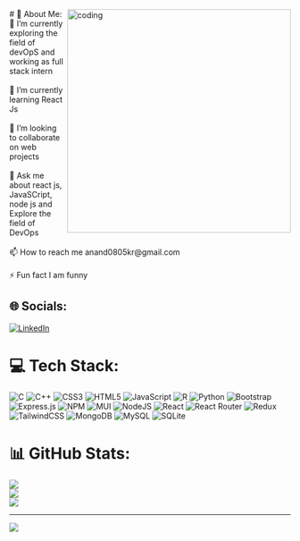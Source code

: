 <img align="right" alt="coding" width="400" src="https://cdn.dribbble.com/users/1019864/screenshots/3079099/codeloop.gif">
# 💫 About Me:
🔭 I’m currently exploring the field of devOpS and working as full stack intern <br><br>🌱 I’m currently learning React Js<br><br>👯 I’m looking to collaborate on web projects<br><br>💬 Ask me about react js, JavaSCript, node js and Explore the field of DevOps<br><br>📫 How to reach me anand0805kr@gmail.com<br><br>⚡ Fun fact I am funny


## 🌐 Socials:
[![LinkedIn](https://img.shields.io/badge/Instagram-%23E4405F.svg?logo=LinkenIn&logoColor=white)]([https://www.linkedin.com/in/anand-k-97145820a/]) 

# 💻 Tech Stack:
![C](https://img.shields.io/badge/c-%2300599C.svg?style=for-the-badge&logo=c&logoColor=white) ![C++](https://img.shields.io/badge/c++-%2300599C.svg?style=for-the-badge&logo=c%2B%2B&logoColor=white) ![CSS3](https://img.shields.io/badge/css3-%231572B6.svg?style=for-the-badge&logo=css3&logoColor=white) ![HTML5](https://img.shields.io/badge/html5-%23E34F26.svg?style=for-the-badge&logo=html5&logoColor=white) ![JavaScript](https://img.shields.io/badge/javascript-%23323330.svg?style=for-the-badge&logo=javascript&logoColor=%23F7DF1E) ![R](https://img.shields.io/badge/r-%23276DC3.svg?style=for-the-badge&logo=r&logoColor=white) ![Python](https://img.shields.io/badge/python-3670A0?style=for-the-badge&logo=python&logoColor=ffdd54) ![Bootstrap](https://img.shields.io/badge/bootstrap-%23563D7C.svg?style=for-the-badge&logo=bootstrap&logoColor=white) ![Express.js](https://img.shields.io/badge/express.js-%23404d59.svg?style=for-the-badge&logo=express&logoColor=%2361DAFB) ![NPM](https://img.shields.io/badge/NPM-%23000000.svg?style=for-the-badge&logo=npm&logoColor=white) ![MUI](https://img.shields.io/badge/MUI-%230081CB.svg?style=for-the-badge&logo=material-ui&logoColor=white) ![NodeJS](https://img.shields.io/badge/node.js-6DA55F?style=for-the-badge&logo=node.js&logoColor=white) ![React](https://img.shields.io/badge/react-%2320232a.svg?style=for-the-badge&logo=react&logoColor=%2361DAFB) ![React Router](https://img.shields.io/badge/React_Router-CA4245?style=for-the-badge&logo=react-router&logoColor=white) ![Redux](https://img.shields.io/badge/redux-%23593d88.svg?style=for-the-badge&logo=redux&logoColor=white) ![TailwindCSS](https://img.shields.io/badge/tailwindcss-%2338B2AC.svg?style=for-the-badge&logo=tailwind-css&logoColor=white) ![MongoDB](https://img.shields.io/badge/MongoDB-%234ea94b.svg?style=for-the-badge&logo=mongodb&logoColor=white) ![MySQL](https://img.shields.io/badge/mysql-%2300f.svg?style=for-the-badge&logo=mysql&logoColor=white) ![SQLite](https://img.shields.io/badge/sqlite-%2307405e.svg?style=for-the-badge&logo=sqlite&logoColor=white)
# 📊 GitHub Stats:
![](https://github-readme-stats.vercel.app/api?username=anank0805kr&theme=react&hide_border=false&include_all_commits=false&count_private=false)<br/>
![](https://github-readme-streak-stats.herokuapp.com/?user=anank0805kr&theme=react&hide_border=false)<br/>
![](https://github-readme-stats.vercel.app/api/top-langs/?username=anank0805kr&theme=react&hide_border=false&include_all_commits=false&count_private=false&layout=compact)

---
![](https://komarev.com/ghpvc/?username=anank0805kr)

<!-- Proudly created with GPRM ( https://gprm.itsvg.in ) -->
